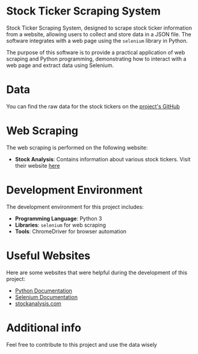 # Stock Ticker Scraping System

Stock Ticker Scraping System, designed to scrape stock ticker information from a website, allowing users to collect and store data in a JSON file. The software integrates with a web page using the `selenium` library in Python.

The purpose of this software is to provide a practical application of web scraping and Python programming, demonstrating how to interact with a web page and extract data using Selenium.

# Data

You can find the raw data for the stock tickers on the [project's GitHub](https://raw.githubusercontent.com/nmelgar/tickers-web-scrap-python/refs/heads/main/stock_tickers_data.json)

# Web Scraping

The web scraping is performed on the following website:

- **Stock Analysis**: Contains information about various stock tickers. Visit their website [here](https://stockanalysis.com/stocks/)

# Development Environment

The development environment for this project includes:

- **Programming Language**: Python 3
- **Libraries**: `selenium` for web scraping
- **Tools**: ChromeDriver for browser automation

# Useful Websites

Here are some websites that were helpful during the development of this project:

- [Python Documentation](https://docs.python.org/3/)
- [Selenium Documentation](https://www.selenium.dev/documentation/)
- [stockanalysis.com](https://stockanalysis.com/stocks/)

# Additional info

Feel free to contribute to this project and use the data wisely